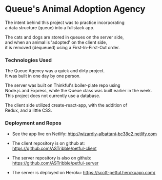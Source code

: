 
# Queue's Animal Adoption Agency

  The intent behind this project was to practice incorporating  
  a data structure (queue) into a  fullstack app.  

  The cats and dogs are stored in queues on the server side,   
  and when an animal is 'adopted' on the client side,   
  it is removed (dequeued) using a First-In-First-Out order.  

### Technologies Used
  
  The Queue Agency was a quick and dirty project.    
  It was built in one day by one person.   

  The server was built on Thinkful's boiler-plate repo using   
  Node.js and Express, while the Queue class was built earlier in the week.  
  This project does not currently use a database.  

  The client side utilized create-react-app, with the addition of   
  Redux, and a little CSS.  

### Deployment and Repos

  - See the app live on Netlify: http://wizardly-albattani-bc38c2.netlify.com

  - The client repository is on github at: https://github.com/ASTribble/petful-client

  - The server repository is also on github: https://github.com/ASTribble/petful-server

  - The server is deployed on Heroku: https://scott-petful.herokuapp.com/

 





